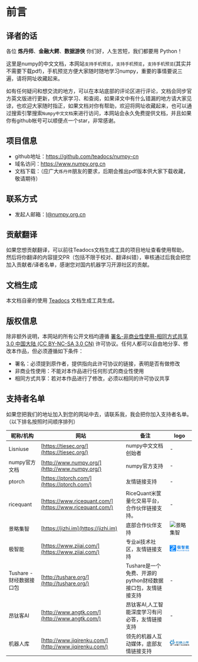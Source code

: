 # 前言 

## 译者的话

各位 **炼丹师**、**金融大鳄**、**数据游侠** 你们好，人生苦短，我们都要用 Python！

这里是numpy的中文文档，本网站``支持手机预览``，``支持手机预览``，``支持手机预览``(其实并不需要下载pdf)，手机预览方便大家随时随地学习numpy，重要的事情要说三遍，请将网址收藏起来。

如有任何疑问和想交流的地方，可以在本站底部的评论区进行评论，文档会同步官方英文版进行更新，供大家学习、和查阅，如果译文中有什么错漏的地方请大家见谅，也欢迎大家随时指正，如果文档对你有帮助，欢迎将网址收藏起来，也可以通过搜索引擎搜索``Numpy中文文档``来进行访问，本网站会永久免费提供文档，并且如果你有github帐号可以顺便点一个star，非常感谢。

## 项目信息

- github地址：https://github.com/teadocs/numpy-cn
- 域名访问：https://www.numpy.org.cn
- 文档下载：（应广大``炼丹师``朋友的要求，后期会推出pdf版本供大家下载收藏，敬请期待）

## 联系方式

- 发起人邮箱：l@numpy.org.cn

## 贡献翻译

如果您想贡献翻译，可以前往Teadocs文档生成工具的项目地址查看使用帮助，然后将你翻译的内容提交PR（包括不限于校对、翻译纠错），审核通过后我会把您加入贡献者/译者名单，感谢您对国内机器学习开源社区的贡献。

## 文档生成

本文档自豪的使用 [Teadocs](https://github.com/teadocs/teadocs) 文档生成工具生成。

## 版权信息

除非额外说明，本网站的所有公开文档均遵循 [署名-非商业性使用-相同方式共享 3.0 中国大陆 (CC BY-NC-SA 3.0 CN)](https://creativecommons.org/licenses/by-nc-sa/3.0/cn/) 许可协议。任何人都可以自由地分享、修改本作品，但必须遵循如下条件：

- 署名：必须提到原作者，提供指向此许可协议的链接，表明是否有做修改
- 非商业性使用：不能对本作品进行任何形式的商业性使用
- 相同方式共享：若对本作品进行了修改，必须以相同的许可协议共享

## 支持者名单

如果您把我们的地址加入到您的网站中去，请联系我，我会把你加入支持者名单。（以下排名按照时间顺序排列）

昵称/机构 | 网站 | 备注 | logo
---|---|---|---
Lisniuse | [https://tiesec.org/](https://tiesec.org/)| numpy中文文档创始者 | -
numpy官方文档| [http://www.numpy.org/](http://www.numpy.org/) | numpy官方支持 | -
ptorch | [https://ptorch.com/](https://ptorch.com/) | 友情链接支持 | -
ricequant | [https://www.ricequant.com/](https://www.ricequant.com/) | RiceQuant米筐量化交易平台，合作伙伴链接支持。| -
景略集智 | [https://jizhi.im](https://jizhi.im) | 底部合作伙伴支持 | ![景略集智](https://raw.githubusercontent.com/teadocs/numpy-cn/master/static/images/jizhi.im.logo.jpg)
极智能 | [https://www.ziiai.com/](https://www.ziiai.com/) | 专业ai技术社区，友情链接支持 | ![极智能](/static/images/ziiai.com.logo.png)
Tushare -财经数据接口包 | [http://tushare.org/](http://tushare.org/) |  Tushare是一个免费、开源的python财经数据接口包，友情链接支持 | -
昂钛客AI | [http://www.angtk.com/](http://www.angtk.com/) |  昂钛客AI,人工智能深度学习有问必答，友情链接支持 | -
机器人库 | [http://www.jiqirenku.com/](http://www.jiqirenku.com/) | 领先的机器人互动媒体，底部友情链接支持 | ![机器人库](/static/images/www.jiqirenku.com.logo.jpg)